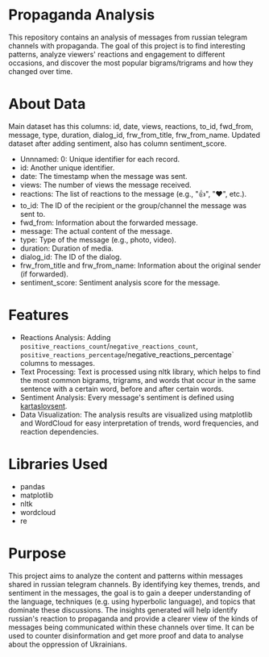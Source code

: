 # Propaganda Analysis
This repository contains an analysis of messages from russian telegram channels with propaganda. The goal of this project is to find interesting patterns, analyze viewers' reactions and engagement to different occasions, and discover the most popular bigrams/trigrams and how they changed over time.

# About Data
Main dataset has this columns: id, date, views, reactions, to_id, fwd_from, message, type, duration, dialog_id, frw_from_title, frw_from_name. Updated dataset after adding sentiment, also has column sentiment_score.

- Unnnamed: 0: Unique identifier for each record.
- id: Another unique identifier.
- date: The timestamp when the message was sent.
- views: The number of views the message received.
- reactions: The list of reactions to the message (e.g., "👍", "❤", etc.).
- to_id: The ID of the recipient or the group/channel the message was sent to.
- fwd_from: Information about the forwarded message.
- message: The actual content of the message.
- type: Type of the message (e.g., photo, video).
- duration: Duration of media.
- dialog_id: The ID of the dialog.
- frw_from_title and frw_from_name: Information about the original sender (if forwarded).
- sentiment_score: Sentiment analysis score for the message.
  
# Features
- Reactions Analysis: Adding `positive_reactions_count`/`negative_reactions_count`, `positive_reactions_percentage`/negative_reactions_percentage` columns to messages.
- Text Processing: Text is processed using nltk library, which helps to find the most common bigrams, trigrams, and words that occur in the same sentence with a certain word, before and after certain words.
- Sentiment Analysis: Every message's sentiment is defined using [kartaslovsent](https://github.com/dkulagin/kartaslov/tree/master/dataset/kartaslovsent).
- Data Visualization: The analysis results are visualized using matplotlib and WordCloud for easy interpretation of trends, word frequencies, and reaction dependencies.

# Libraries Used
- pandas
- matplotlib
- nltk
- wordcloud
- re

# Purpose
This project aims to analyze the content and patterns within messages shared in russian telegram channels. By identifying key themes, trends, and sentiment in the messages, the goal is to gain a deeper understanding of the language, techniques (e.g. using hyperbolic language), and topics that dominate these discussions. The insights generated will help identify russian's reaction to propaganda and provide a clearer view of the kinds of messages being communicated within these channels over time. It can be used to counter disinformation and get more proof and data to analyse about the oppression of Ukrainians.
